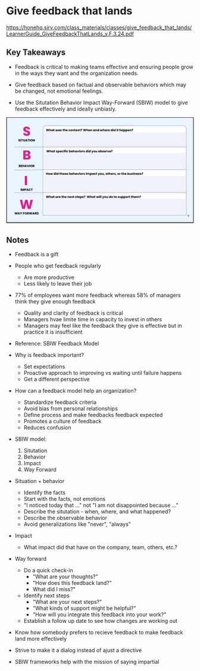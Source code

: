 # Give feedback that lands

<https://honehq.sirv.com/class_materials/classes/give_feedback_that_lands/LearnerGuide_GiveFeedbackThatLands_v.F.3.24.pdf>

## Key Takeaways

* Feedback is critical to making teams effective and ensuring people grow in the ways they want and the organization needs.

* Give feedback based on factual and observable behaviors which may be changed, not emotional feelings.

* Use the Situtation Behavior Impact Way-Forward (SBIW) model to give feedback effectively and ideally unbiasly.

![image](./give-feedback-that-lands_sbiw-worksheet.png)

## Notes

* Feedback is a gift
* People who get feedback regularly
  * Are more productive
  * Less likely to leave their job
* 77% of employees want more feedback whereas 58% of managers think they give enough feedback
  * Quality and clarity of feedback is critical
  * Managers hvae limite time in capacity to invest in others
  * Managers may feel like the feedback they give is effective but in practice it is insufficient
* Reference: SBIW Feedback Model

* Why is feedback important?
  * Set expectations
  * Proactive approach to improving vs waiting until failure happens
  * Get a different perspective

* How can a feedback model help an organization?
  * Standardize feedback criteria
  * Avoid bias from personal relationships
  * Define process and make feedbacks feedback expected
  * Promotes a culture of feedback
  * Reduces confusion

* SBIW model:
  1. Situtation
  2. Behavior
  3. Impact
  4. Way Forward

* Situation + behavior
  * Identify the facts
  * Start with the facts, not emotions
  * "I noticed today that ..." not "I am not disappointed because ..."
  * Describe the situtation - when, where, and what happened?
  * Describe the observable behavior
  * Avoid generalizations like "never", "always"

* Impact
  * What impact did that have on the company, team, others, etc.?

* Way forward
  * Do a quick check-in
    * "What are your thoughts?"
    * "How does this feedback land?"
    * What did I miss?"
  * Identify next steps
    * "What are your next steps?"
    * "What kinds of support might be helpful?"
    * "How will you integrate this feedback into your work?"
  * Establish a follow up date to see how changes are working out

* Know how somebody prefers to recieve feedback to make feedback land more effectively
* Strive to make it a dialog instead of ajust a directive

* SBIW frameworks help with the mission of saying impartial
